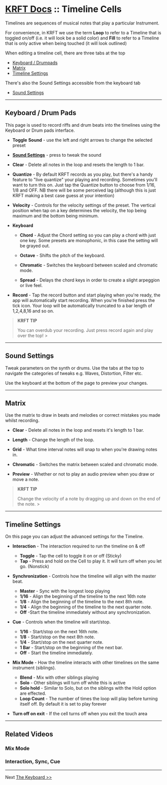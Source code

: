 # [KRFT Docs](/docs) :: Timeline Cells 


Timelines are sequences of musical notes that play a particular Instrument.

For convenience, in KRFT we use the term **Loop** to refer to a Timeline that is toggled on/off (i.e. it will look be a solid color) and **Fill** to refer to a Timeline that is only active when being touched (it will look outlined)

When editing a timeline cell, there are three tabs at the top

- [Keyboard / Drumpads](#keyboard)
- [Matrix](#matrix)
- [Timeline Settings](#timelinesettings)

There's also the Sound Settings accessible from the keyboard tab

- [Sound Settings](#soundsettings)


---


<a name='keyboard'></a>

## Keyboard / Drum Pads 

This page is used to record riffs and drum beats into the timelines using the Keyboard or Drum pads interface.

- **Toggle** **Sound** - use the left and right arrows to change the selected preset

- **[Sound Settings](#soundsettings)** - press to tweak the sound

- **Clear** - Delete all notes in the loop and resets the length to 1 bar.

- **Quantize** - By default KRFT records as you play, but there's a handy feature to "live quantize" your playing and recording. Sometimes you'll want to turn this on. Just tap the Quantize button to choose from 1/16, 1/8 and OFF. NB there will be some perceived lag (although this is just KRFT making a best case guess at your intention)

- **Velocity** - Controls for the velocity settings of the preset. The vertical position when tap on a key determines the velocity, the top being maximum and the bottom being minimum.

- **Keyboard**
    - **Chord** - Adjust the Chord setting so you can play a chord with just one key. Some presets are monophonic, in this case the setting will be grayed out.

    - **Octave** - Shifts the pitch of the keyboard.

    - **Chromatic** - Switches the keyboard between scaled and chromatic mode.

    - **Spread** - Delays the chord keys in order to create a slight arpeggion or live feel. 



- **Record** - Tap the record button and start playing when you're ready, the app will automatically start recording. When you're finished press the tick icon. Your loop will be automatically truncated to a bar length of 1,2,4,8,16 and so on.

> **KRFT TIP**
>
>
> You can overdub your recording. Just press record again and play over the top!
‍>

---

<a name='soundsettings'></a>

## Sound Settings

Tweak parameters on the synth or drums. Use the tabs at the top to navigate the categories of tweaks e.g. Waves, Distortion, Filter etc.

Use the keyboard at the bottom of the page to preview your changes.


---

<a name='matrix'></a>

## Matrix

Use the matrix to draw in beats and melodies or correct mistakes you made whilst recording.

- **Clear** - Delete all notes in the loop and resets it's length to 1 bar.

- **Length** - Change the length of the loop.

- **Grid** - What time interval notes will snap to when you're drawing notes in.

- **Chromatic** - Switches the matrix between scaled and chromatic mode.

- **Preview** - Whether or not to play an audio preview when you draw or move a note.

> **KRFT TIP**
>
>
> Change the velocity of a note by dragging up and down on the end of the note.
‍>

-----

<a name='timelinesettings'></a>

## Timeline Settings

On this page you can adjust the advanced settings for the Timeline.

- **Interaction** - The interaction required to run the timeline on & off
    - **Toggle** -  Tap the cell to toggle it on or off (Sticky)
    - **Tap** -  Press and hold on the Cell to play it. It will turn off when you let go. (Nonstick)

- **Synchronization** -  Controls how the timeline will align with the master beat.
    - **Master** -  Sync with the longest loop playing
    - **1/16** - Align the beginning of the timeline to the next 16th note
    - **1/8** - Align the beginning of the timeline to the next 8th note.
    - **1/4** - Align the beginning of the timeline to the next quarter note.
    - **Off** -Start the timeline immediately without any synchronization.

- **Cue** - Controls when the timeline will start/stop.
    - **1/16** - Start/stop on the next 16th note.
    - **1/8** - Start/stop on the next 8th note.
    - **1/4** - Start/stop on the next quarter note.
    - **1 Bar** - Start/stop on the beginning of the next bar.
    - **Off** - Start the timeline immediately.

- **Mix Mode** - How the timeline interacts with other timelines on the same instrument (siblings).
    - **Blend** - Mix with other siblings playing
    - **Solo** - Other siblings will turn off white this is active
    - **Solo hold** - Similar to Solo, but on the siblings with the Hold option are effected.
    - **Loop Count** - The number of times the loop will play before turning itself off. By default it is set to play forever

- **Turn off on exit** - If the cell turns off when you exit the touch area

---

## Related Videos


### Mix Mode

<div class="vid" src="40XJM0kk0a8"></div>

### Interaction, Sync, Cue

<div class="vid" src="3rmyCseIQb4"></div>

---------


Next [The Keyboard >>](the-keyboard)